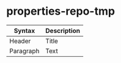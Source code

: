 # properties-repo-tmp

| Syntax      | Description |
| ----------- | ----------- |
| Header      | Title       |
| Paragraph   | Text        |
